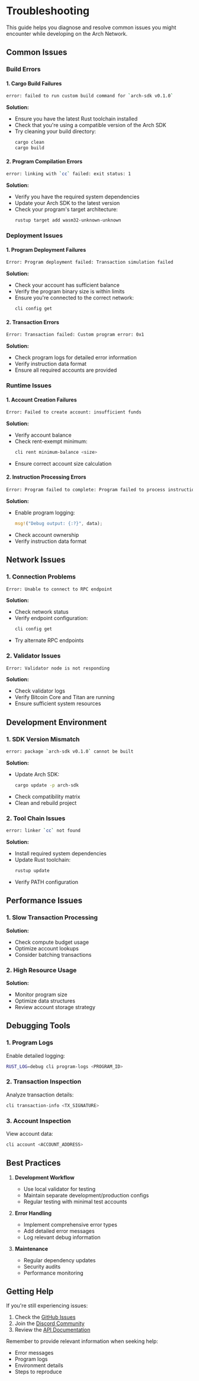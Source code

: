# Troubleshooting

This guide helps you diagnose and resolve common issues you might encounter while developing on the Arch Network.

## Common Issues

### Build Errors

#### 1. Cargo Build Failures

```bash
error: failed to run custom build command for `arch-sdk v0.1.0`
```

**Solution:**
- Ensure you have the latest Rust toolchain installed
- Check that you're using a compatible version of the Arch SDK
- Try cleaning your build directory:
  ```bash
  cargo clean
  cargo build
  ```

#### 2. Program Compilation Errors

```bash
error: linking with `cc` failed: exit status: 1
```

**Solution:**
- Verify you have the required system dependencies
- Update your Arch SDK to the latest version
- Check your program's target architecture:
  ```bash
  rustup target add wasm32-unknown-unknown
  ```

### Deployment Issues

#### 1. Program Deployment Failures

```bash
Error: Program deployment failed: Transaction simulation failed
```

**Solution:**
- Check your account has sufficient balance
- Verify the program binary size is within limits
- Ensure you're connected to the correct network:
  ```bash
  cli config get
  ```

#### 2. Transaction Errors

```bash
Error: Transaction failed: Custom program error: 0x1
```

**Solution:**
- Check program logs for detailed error information
- Verify instruction data format
- Ensure all required accounts are provided

### Runtime Issues

#### 1. Account Creation Failures

```bash
Error: Failed to create account: insufficient funds
```

**Solution:**
- Verify account balance
- Check rent-exempt minimum:
  ```bash
  cli rent minimum-balance <size>
  ```
- Ensure correct account size calculation

#### 2. Instruction Processing Errors

```bash
Error: Program failed to complete: Program failed to process instruction
```

**Solution:**
- Enable program logging:
  ```rust
  msg!("Debug output: {:?}", data);
  ```
- Check account ownership
- Verify instruction data format

## Network Issues

### 1. Connection Problems

```bash
Error: Unable to connect to RPC endpoint
```

**Solution:**
- Check network status
- Verify endpoint configuration:
  ```bash
  cli config get
  ```
- Try alternate RPC endpoints

### 2. Validator Issues

```bash
Error: Validator node is not responding
```

**Solution:**
- Check validator logs
- Verify Bitcoin Core and Titan are running
- Ensure sufficient system resources

## Development Environment

### 1. SDK Version Mismatch

```bash
error: package `arch-sdk v0.1.0` cannot be built
```

**Solution:**
- Update Arch SDK:
  ```bash
  cargo update -p arch-sdk
  ```
- Check compatibility matrix
- Clean and rebuild project

### 2. Tool Chain Issues

```bash
error: linker `cc` not found
```

**Solution:**
- Install required system dependencies
- Update Rust toolchain:
  ```bash
  rustup update
  ```
- Verify PATH configuration

## Performance Issues

### 1. Slow Transaction Processing

**Solution:**
- Check compute budget usage
- Optimize account lookups
- Consider batching transactions

### 2. High Resource Usage

**Solution:**
- Monitor program size
- Optimize data structures
- Review account storage strategy

## Debugging Tools

### 1. Program Logs

Enable detailed logging:
```bash
RUST_LOG=debug cli program-logs <PROGRAM_ID>
```

### 2. Transaction Inspection

Analyze transaction details:
```bash
cli transaction-info <TX_SIGNATURE>
```

### 3. Account Inspection

View account data:
```bash
cli account <ACCOUNT_ADDRESS>
```

## Best Practices

1. **Development Workflow**
   - Use local validator for testing
   - Maintain separate development/production configs
   - Regular testing with minimal test accounts

2. **Error Handling**
   - Implement comprehensive error types
   - Add detailed error messages
   - Log relevant debug information

3. **Maintenance**
   - Regular dependency updates
   - Security audits
   - Performance monitoring

## Getting Help

If you're still experiencing issues:

1. Check the [GitHub Issues](https://github.com/arch-network/arch-node/issues)
2. Join the [Discord Community](https://discord.gg/arch-network)
3. Review the [API Documentation](https://docs.arch.network)

Remember to provide relevant information when seeking help:
- Error messages
- Program logs
- Environment details
- Steps to reproduce

